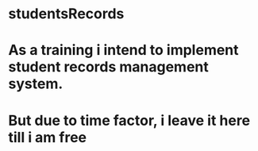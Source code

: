 # studentsRecords
# As a training i intend to implement student records management system.
# But due to time factor, i leave it here till i am free
